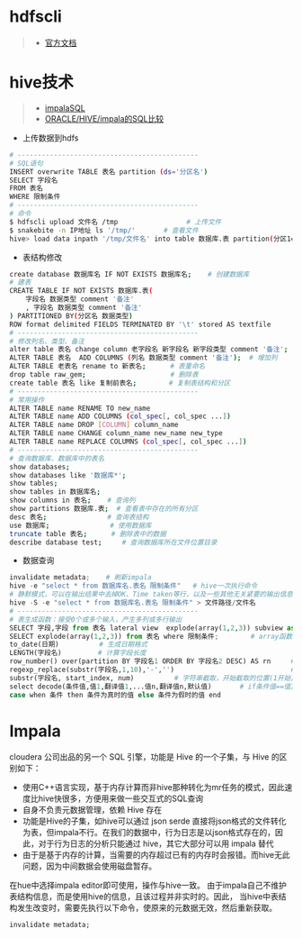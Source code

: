 # hdfscli
> * [官方文档](http://hdfscli.readthedocs.io/en/latest/index.html)

# hive技术
> * [impalaSQL](https://my.oschina.net/weiqingbin/blog/189413)
> * [ORACLE/HIVE/impala的SQL比较](http://blog.csdn.net/mayp1/article/details/51415854)

- 上传数据到hdfs
```sh
# ---------------------------------------------
# SQL语句
INSERT overwrite TABLE 表名 partition (ds='分区名')
SELECT 字段名
FROM 表名
WHERE 限制条件
# ---------------------------------------------
# 命令
$ hdfscli upload 文件名 /tmp                 # 上传文件
$ snakebite -n IP地址 ls '/tmp/'       # 查看文件
hive> load data inpath '/tmp/文件名' into table 数据库.表 partition(分区1='值1',分区2='值2');
```

- 表结构修改
```sh
create database 数据库名 IF NOT EXISTS 数据库名;    # 创建数据库
# 建表
CREATE TABLE IF NOT EXISTS 数据库.表(
    字段名 数据类型 comment '备注'
    , 字段名 数据类型 comment '备注'
) PARTITIONED BY(分区名 数据类型)
ROW format delimited FIELDS TERMINATED BY '\t' stored AS textfile
# ---------------------------------------------
# 修改列名、类型、备注
alter table 表名 change column 老字段名 新字段名 新字段类型 comment '备注';
ALTER TABLE 表名  ADD COLUMNS (列名 数据类型 comment '备注');  # 增加列
ALTER TABLE 老表名 rename to 新表名;      # 表重命名
drop table raw_gem;                     # 删除表
create table 表名 like 复制前表名;        # 复制表结构和分区
# ---------------------------------------------
# 常用操作
ALTER TABLE name RENAME TO new_name
ALTER TABLE name ADD COLUMNS (col_spec[, col_spec ...])
ALTER TABLE name DROP [COLUMN] column_name
ALTER TABLE name CHANGE column_name new_name new_type
ALTER TABLE name REPLACE COLUMNS (col_spec[, col_spec ...])
# ---------------------------------------------
# 查询数据库、数据库中的表名
show databases;
show databases like '数据库*';
show tables;
show tables in 数据库名;
show columns in 表名;    # 查询列
show partitions 数据库.表;  # 查看表中存在的所有分区
desc 表名;               # 查询表结构
use 数据库;               # 使用数据库
truncate table 表名;      # 删除表中的数据
describe database test;     # 查询数据库所在文件位置目录
```

- 数据查询
```py
invalidate metadata;    # 刷新impala
hive -e "select * from 数据库名.表名 限制条件"   # hive一次执行命令
# 静默模式，可以在输出结果中去掉OK、Time taken等行，以及一些其他无关紧要的输出信息,并将查询到的信息存入文件
hive -S -e "select * from 数据库名.表名 限制条件" > 文件路径/文件名
# ---------------------------------------------
# 表生成函数：接受0个或多个输入，产生多列或多行输出
SELECT 字段,字段 from 表名 lateral view  explode(array(1,2,3)) subview as sub where 限制条件 ;
SELECT explode(array(1,2,3)) from 表名 where 限制条件;        # array函数的使用
to_date(日期)          # 生成日期格式
LENGTH(字段名)         # 计算字段长度
row_number() over(partition BY 字段名1 ORDER BY 字段名2 DESC) AS rn     # 排序
regexp_replace(substr(字段名,1,10),'-','')                             # 字符串操作
substr(字段名, start_index, num)          # 字符串截取，开始截取的位置(1开始)，截取的位数
select decode(条件值,值1,翻译值1,...值n,翻译值n,默认值)       # if条件值==值1，返回翻译值1，相当于case when
case when 条件 then 条件为真时的值 else 条件为假时的值 end     
```



# Impala
cloudera 公司出品的另一个 SQL 引擎，功能是 Hive 的一个子集，与 Hive 的区别如下：

- 使用C++语言实现，基于内存计算而非hive那种转化为mr任务的模式，因此速度比hive快很多，方便用来做一些交互式的SQL查询
- 自身不负责元数据管理，依赖 Hive 存在
- 功能是Hive的子集，如hive可以通过 json serde 直接将json格式的文件转化为表，但impala不行。在我们的数据中，行为日志是以json格式存在的，因此，对于行为日志的分析只能通过 hive，其它大部分可以用 impala 替代
- 由于是基于内存的计算，当需要的内存超过已有的内存时会报错。而hive无此问题，因为中间数据会使用磁盘暂存。

在hue中选择impala editor即可使用，操作与hive一致。 由于impala自己不维护表结构信息，而是使用hive的信息，且该过程并非实时的。因此， 当hive中表结构发生改变时，需要先执行以下命令，使原来的元数据无效，然后重新获取。
```
invalidate metadata;
```